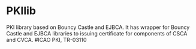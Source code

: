 # PKIlib
PKI library based on Bouncy Castle and EJBCA.
It has wrapper for Bouncy Castle and EJBCA libraries to issuing certificate for components of CSCA and CVCA.
#ICAO PKI, TR-03110
